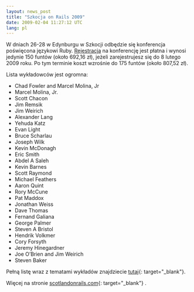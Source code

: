 ```yaml
---
layout: news_post
title: "Szkocja on Rails 2009"
date: 2009-02-04 11:27:12 UTC
lang: pl
---
```


W dniach 26-28 w Edynburgu w Szkocji odbędzie się konferencja poświęcona
językowi Ruby. [Rejestracja][1] na konferencję jest płatna i wynosi
jedynie 150 funtów (około 692,16 zł), jeżeli zarejestrujesz się do 8
lutego 2009 roku. Po tym terminie koszt wzrośnie do 175 funtów (około
807,52 zł).

Lista wykładowców jest ogromna:

* Chad Fowler and Marcel Molina, Jr
* Marcel Molina, Jr.
* Scott Chacon
* Jim Remsik
* Jim Weirich
* Alexander Lang
* Yehuda Katz
* Evan Light
* Bruce Scharlau
* Joseph Wilk
* Kevin McDonagh
* Eric Smith
* Abdel A Saleh
* Kevin Barnes
* Scott Raymond
* Michael Feathers
* Aaron Quint
* Rory McCune
* Pat Maddox
* Jonathan Weiss
* Dave Thomas
* Fernand Galiana
* George Palmer
* Steven A Bristol
* Hendrik Volkmer
* Cory Forsyth
* Jeremy Hinegardner
* Joe O’Brien and Jim Weirich
* Steven Baker

Pełną listę wraz z tematami wykładów znajdziecie [tutaj][2]{:
target="_blank"}.

Więcej na stronie [scotlandonrails.com][3]{: target="_blank"} .



[1]: http://scotlandonrails.com/registration 
[2]: http://scotlandonrails.com/schedule "wykładowcy na Szkodacja on Rails"
[3]: http://scotlandonrails.com/ "szkocja on rails"

